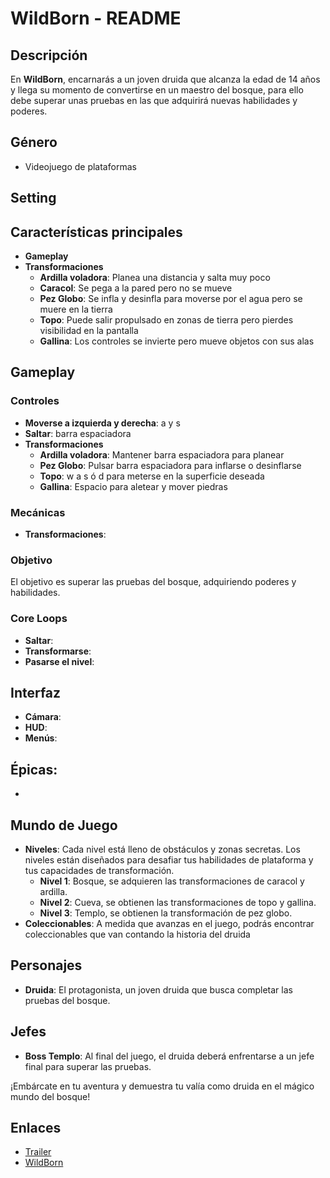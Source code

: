# WildBorn - README

## Descripción
En **WildBorn**, encarnarás a un joven druida que alcanza la edad de 14 años y llega su momento de convertirse en un maestro del bosque, para ello debe superar unas pruebas en las que adquirirá nuevas habilidades y poderes.

## Género
- Videojuego de plataformas

## Setting


## Características principales
- **Gameplay**
- **Transformaciones**
  - **Ardilla voladora**: Planea una distancia y salta muy poco
  - **Caracol**: Se pega a la pared pero no se mueve
  - **Pez Globo**: Se infla y desinfla para moverse por el agua pero se muere en la tierra
  - **Topo**: Puede salir propulsado en zonas de tierra pero pierdes visibilidad en la pantalla
  - **Gallina**: Los controles se invierte pero mueve objetos con sus alas
  
## Gameplay
### Controles
- **Moverse a izquierda y derecha**: a y s
- **Saltar**: barra espaciadora
- **Transformaciones**
  - **Ardilla voladora**: Mantener barra espaciadora para planear
  - **Pez Globo**: Pulsar barra espaciadora para inflarse o desinflarse
  - **Topo**: w a s ó d para meterse en la superficie deseada 
  - **Gallina**: Espacio para aletear y mover piedras

### Mecánicas
- **Transformaciones**: 
### Objetivo
El objetivo es superar las pruebas del bosque, adquiriendo poderes y habilidades.

### Core Loops

- **Saltar**: 
- **Transformarse**:
- **Pasarse el nivel**: 

## Interfaz
- **Cámara**: 
- **HUD**:
- **Menús**:

## Épicas:
- 

## Mundo de Juego
- **Niveles**: Cada nivel está lleno de obstáculos y zonas secretas. Los niveles están diseñados para desafiar tus habilidades de plataforma y tus capacidades de transformación.
  - **Nivel 1**: Bosque, se adquieren las transformaciones de caracol y ardilla.                                                                                         
  - **Nivel 2**: Cueva, se obtienen las transformaciones de topo y gallina.
  - **Nivel 3**: Templo, se obtienen la transformación de pez globo.
- **Coleccionables**: A medida que avanzas en el juego, podrás encontrar coleccionables que van contando la historia del druida

## Personajes
- **Druida**: El protagonista, un joven druida que busca completar las pruebas del bosque.
## Jefes
- **Boss Templo**: Al final del juego, el druida deberá enfrentarse a un jefe final para superar las pruebas.

¡Embárcate en tu aventura y demuestra tu valía como druida en el mágico mundo del bosque!

## Enlaces
- [Trailer](https://youtu.be/eN2waxP5t7Q)
- [WildBorn](https://pedroamp22.github.io/Wildborn/)
